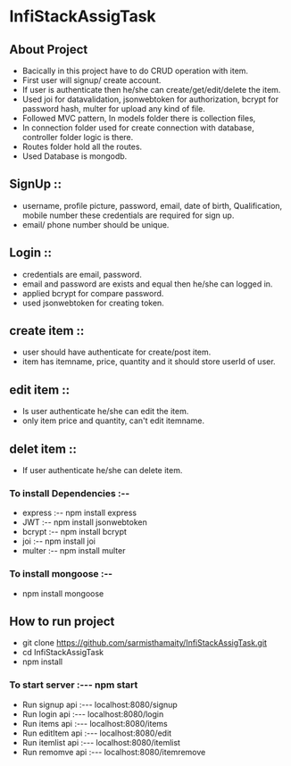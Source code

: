 # InfiStackAssigTask 

## About Project 
- Bacically in this project have to do CRUD operation with item.
- First user will signup/ create account.
- If user is authenticate then he/she can create/get/edit/delete the item.
- Used joi for datavalidation, jsonwebtoken for authorization, bcrypt for password hash,
    multer for upload any kind of file.
- Followed MVC pattern, In models folder there is collection files,
- In connection folder used for create connection with database, controller folder logic is there. 
- Routes folder hold all the routes.
- Used Database is mongodb.

## SignUp :: 
- username, profile picture, password, email, date of birth, Qualification, mobile number these           credentials are required  for sign up. 
- email/ phone number should be unique.

## Login :: 
- credentials are email, password.
- email and password are exists and equal then he/she can logged in.
- applied bcrypt for compare password.
- used jsonwebtoken for creating token.

## create item :: 
- user should have authenticate for create/post item.
- item has itemname, price, quantity and it should store userId of user.

## edit item ::
- Is user authenticate he/she can edit the item.
- only item price and quantity, can't edit itemname.

## delet item ::
- If user authenticate he/she can delete item.

### To install Dependencies  :-- 
- express :-- npm install express
- JWT :-- npm install jsonwebtoken
- bcrypt :-- npm install bcrypt
- joi :-- npm install joi
- multer :-- npm install multer 

### To install mongoose :-- 
- npm install mongoose 

## How to run project 
- git clone https://github.com/sarmisthamaity/InfiStackAssigTask.git
- cd InfiStackAssigTask
- npm install 

### To start server :--- npm start 

- Run signup api :--- localhost:8080/signup 
- Run login api  :--- localhost:8080/login 
- Run items api  :--- localhost:8080/items 
- Run editItem api  :--- localhost:8080/edit 
- Run itemlist api  :--- localhost:8080/itemlist 
- Run remomve api   :--- localhost:8080/itemremove  